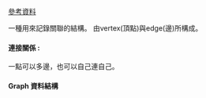 [參考資料](http://web.ntnu.edu.tw/~algo/Graph.html)

一種用來記錄關聯的結構。
由vertex(頂點)與edge(邊)所構成。

#### 連接關係 : 
一點可以多邊，也可以自己連自己。

#### Graph 資料結構
